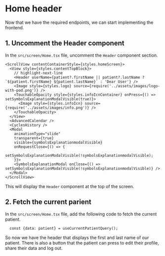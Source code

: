# Home header

Now that we have the required endpoints, we can start implementing the frontend.

## 1. Uncomment the Header component

In the `src/screen/Home.tsx` file, uncomment the `Header` component section.

```tsx title="src/screen/Home.tsx"
<ScrollView contentContainerStyle={styles.homeScreen}>
  <View style={styles.contentTopBlock}>
    // highlight-next-line
    <Header userName={patient?.firstName || patient?.lastName ? `${patient.firstName} ${patient.lastName}` : 'Dear User'} />
    <Image style={styles.logo} source={require('../assets/images/logo-with-pod.png')} />
    <TouchableOpacity style={styles.infoIcnContainer} onPress={() => setSymbolsExplanationModalVisible(true)}>
      <Image style={styles.infoIcn} source={require('../assets/images/info.png')} />
    </TouchableOpacity>
  </View>
  <AdvancedCalendar />
  <CyclesHistory />
  <Modal
    animationType="slide"
    transparent={true}
    visible={symbolsExplanationmodalVisible}
    onRequestClose={() => {
      setSymbolsExplanationModalVisible(!symbolsExplanationmodalVisible);
    }}>
    <SymbolsExplanationModal onClose={() => setSymbolsExplanationModalVisible(!symbolsExplanationmodalVisible)} />
  </Modal>
</ScrollView>
```

This will display the `Header` component at the top of the screen.

## 2. Fetch the current parient

In the `src/screen/Home.tsx` file, add the following code to fetch the current patient.

```tsx title="src/screen/Home.tsx"
  const {data: patient} = useCurrentPatientQuery();
```

So now we have the header that displays the first and last name of our patient. There is also a button that the patient can press to edit their profile, share their data and log out.

